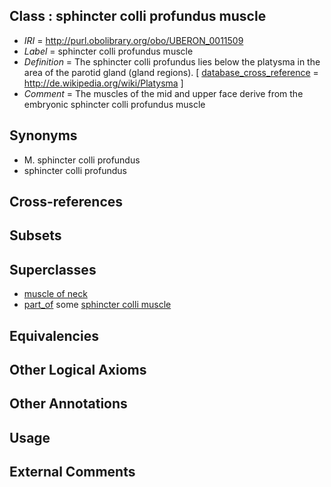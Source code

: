 
## Class : sphincter colli profundus muscle

 * *IRI* = http://purl.obolibrary.org/obo/UBERON_0011509
 * *Label* = sphincter colli profundus muscle
 * *Definition* = The sphincter colli profundus lies below the platysma in the area of the parotid gland (gland regions). [ [database_cross_reference](../../ef/oboInOwl#hasDbXref.md) = http://de.wikipedia.org/wiki/Platysma ]
 * *Comment* = The muscles of the mid and upper face derive from the embryonic sphincter colli profundus muscle

## Synonyms

 * M. sphincter colli profundus
 * sphincter colli profundus

## Cross-references


## Subsets


## Superclasses

 * [muscle of neck](../../UBERON/77/UBERON_0002377.md)
 * [part_of](../../BFO/50/BFO_0000050.md) some [sphincter colli muscle](../../UBERON/35/UBERON_0013635.md)

## Equivalencies


## Other Logical Axioms


## Other Annotations


## Usage


## External Comments

